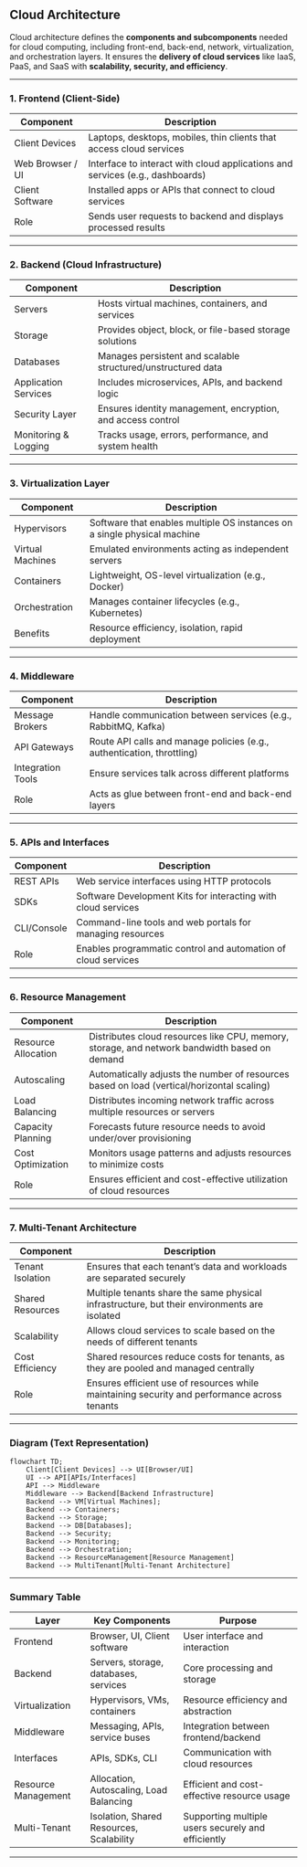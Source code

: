 ## Cloud Architecture

Cloud architecture defines the **components and subcomponents** needed for cloud computing, including front-end, back-end, network, virtualization, and orchestration layers. It ensures the **delivery of cloud services** like IaaS, PaaS, and SaaS with **scalability, security, and efficiency**.

---

### **1. Frontend (Client-Side)**

| Component        | Description                                                                   |
| ---------------- | ----------------------------------------------------------------------------- |
| Client Devices   | Laptops, desktops, mobiles, thin clients that access cloud services           |
| Web Browser / UI | Interface to interact with cloud applications and services (e.g., dashboards) |
| Client Software  | Installed apps or APIs that connect to cloud services                         |
| Role             | Sends user requests to backend and displays processed results                 |

---

### **2. Backend (Cloud Infrastructure)**

| Component            | Description                                                  |
| -------------------- | ------------------------------------------------------------ |
| Servers              | Hosts virtual machines, containers, and services             |
| Storage              | Provides object, block, or file-based storage solutions      |
| Databases            | Manages persistent and scalable structured/unstructured data |
| Application Services | Includes microservices, APIs, and backend logic              |
| Security Layer       | Ensures identity management, encryption, and access control  |
| Monitoring & Logging | Tracks usage, errors, performance, and system health         |

---

### **3. Virtualization Layer**

| Component        | Description                                                              |
| ---------------- | ------------------------------------------------------------------------ |
| Hypervisors      | Software that enables multiple OS instances on a single physical machine |
| Virtual Machines | Emulated environments acting as independent servers                      |
| Containers       | Lightweight, OS-level virtualization (e.g., Docker)                      |
| Orchestration    | Manages container lifecycles (e.g., Kubernetes)                          |
| Benefits         | Resource efficiency, isolation, rapid deployment                         |

---

### **4. Middleware**

| Component         | Description                                                            |
| ----------------- | ---------------------------------------------------------------------- |
| Message Brokers   | Handle communication between services (e.g., RabbitMQ, Kafka)          |
| API Gateways      | Route API calls and manage policies (e.g., authentication, throttling) |
| Integration Tools | Ensure services talk across different platforms                        |
| Role              | Acts as glue between front-end and back-end layers                     |

---

### **5. APIs and Interfaces**

| Component   | Description                                                   |
| ----------- | ------------------------------------------------------------- |
| REST APIs   | Web service interfaces using HTTP protocols                   |
| SDKs        | Software Development Kits for interacting with cloud services |
| CLI/Console | Command-line tools and web portals for managing resources     |
| Role        | Enables programmatic control and automation of cloud services |

---

### **6. Resource Management**

| Component           | Description                                                                                  |
| ------------------- | -------------------------------------------------------------------------------------------- |
| Resource Allocation | Distributes cloud resources like CPU, memory, storage, and network bandwidth based on demand |
| Autoscaling         | Automatically adjusts the number of resources based on load (vertical/horizontal scaling)    |
| Load Balancing      | Distributes incoming network traffic across multiple resources or servers                    |
| Capacity Planning   | Forecasts future resource needs to avoid under/over provisioning                             |
| Cost Optimization   | Monitors usage patterns and adjusts resources to minimize costs                              |
| Role                | Ensures efficient and cost-effective utilization of cloud resources                          |

---

### **7. Multi-Tenant Architecture**

| Component        | Description                                                                                  |
| ---------------- | -------------------------------------------------------------------------------------------- |
| Tenant Isolation | Ensures that each tenant’s data and workloads are separated securely                         |
| Shared Resources | Multiple tenants share the same physical infrastructure, but their environments are isolated |
| Scalability      | Allows cloud services to scale based on the needs of different tenants                       |
| Cost Efficiency  | Shared resources reduce costs for tenants, as they are pooled and managed centrally          |
| Role             | Ensures efficient use of resources while maintaining security and performance across tenants |

---

### Diagram (Text Representation)

```mermaid
flowchart TD;
    Client[Client Devices] --> UI[Browser/UI]
    UI --> API[APIs/Interfaces]
    API --> Middleware
    Middleware --> Backend[Backend Infrastructure]
    Backend --> VM[Virtual Machines];
    Backend --> Containers;
    Backend --> Storage;
    Backend --> DB[Databases];
    Backend --> Security;
    Backend --> Monitoring;
    Backend --> Orchestration;
    Backend --> ResourceManagement[Resource Management]
    Backend --> MultiTenant[Multi-Tenant Architecture]
```

---

### Summary Table

| Layer               | Key Components                           | Purpose                                            |
| ------------------- | ---------------------------------------- | -------------------------------------------------- |
| Frontend            | Browser, UI, Client software             | User interface and interaction                     |
| Backend             | Servers, storage, databases, services    | Core processing and storage                        |
| Virtualization      | Hypervisors, VMs, containers             | Resource efficiency and abstraction                |
| Middleware          | Messaging, APIs, service buses           | Integration between frontend/backend               |
| Interfaces          | APIs, SDKs, CLI                          | Communication with cloud resources                 |
| Resource Management | Allocation, Autoscaling, Load Balancing  | Efficient and cost-effective resource usage        |
| Multi-Tenant        | Isolation, Shared Resources, Scalability | Supporting multiple users securely and efficiently |

---
